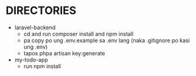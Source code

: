 # DIRECTORIES
* laravel-backend
  * cd and run composer install and npm install
  * pa copy po ung .env.example sa .env lang (naka .gitignore po kasi ung .env)
  * tapos phpa artisan key:generate
* my-todo-app
  * run npm install
